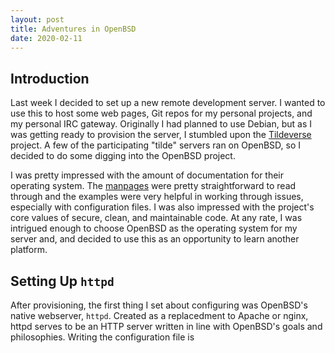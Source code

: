 ```yaml
---
layout: post
title: Adventures in OpenBSD 
date: 2020-02-11
---
```

## Introduction
Last week I decided to set up a new remote development server. I wanted to use this to host some web pages, Git
repos for my personal projects, and my personal IRC gateway. Originally I had planned to use Debian, but as I was
getting ready to provision the server, I stumbled upon the [Tildeverse](https://tildeverse.org) project. A few of
the participating "tilde" servers ran on OpenBSD, so I decided to do some digging into the OpenBSD project. 

I was pretty impressed with the amount of documentation for their operating system. The 
[manpages](https://man.openbsd.org) were pretty straightforward to read through and the examples were very helpful 
in working through issues, especially with configuration files. I was also impressed with the project's core values
of secure, clean, and maintainable code. At any rate, I was intrigued enough to choose OpenBSD as the operating
system for my server and, and decided to use this as an opportunity to learn another platform.

## Setting Up `httpd`
After provisioning, the first thing I set about configuring was OpenBSD's native webserver, `httpd`. Created as a
replacedment to Apache or nginx, httpd serves to be an HTTP server written in line with OpenBSD's goals and
philosophies. Writing the configuration file is  
